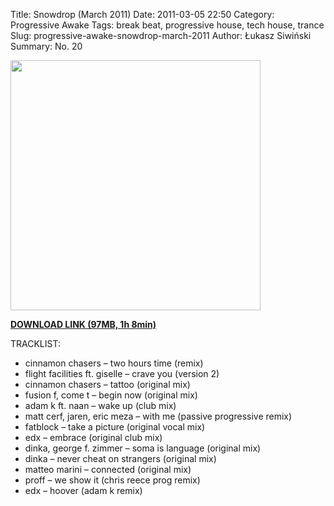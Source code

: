 Title: Snowdrop (March 2011)
Date: 2011-03-05 22:50
Category: Progressive Awake
Tags: break beat, progressive house, tech house, trance
Slug: progressive-awake-snowdrop-march-2011
Author: Łukasz Siwiński
Summary: No. 20

<!-- ### IMAGE ### -->
<a href ="https://drive.google.com/uc?export=download&id=0B_4_ynm06YZIMzBNSE9lYTRjN1U" 
    title="DOWNLOAD" target="_blank">
    <img width="400" src="https://drive.google.com/uc?export=download&id=0B1aIvu0NI6o4TDI4NnZjcFJSYlE" />
</a>

<!-- DOWNLOAD LINK -->
<a href ="https://drive.google.com/uc?export=download&id=0B_4_ynm06YZIMzBNSE9lYTRjN1U" 
    title="Progressive Awake - Snowdrop (March 2011)" target="_blank">
**DOWNLOAD LINK (97MB, 1h 8min)**
</a>

TRACKLIST:

* cinnamon chasers – two hours time (remix)
* flight facilities ft. giselle – crave you (version 2)
* cinnamon chasers – tattoo (original mix)
* fusion f, come t – begin now (original mix)
* adam k ft. naan – wake up (club mix)
* matt cerf, jaren, eric meza – with me (passive progressive remix)
* fatblock – take a picture (original vocal mix)
* edx – embrace (original club mix)
* dinka, george f. zimmer – soma is language (original mix)
* dinka – never cheat on strangers (original mix)
* matteo marini – connected (original mix)
* proff – we show it (chris reece prog remix)
* edx – hoover (adam k remix)